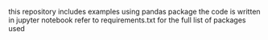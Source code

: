 this repository includes examples using pandas package
the code is written in jupyter notebook
refer to requirements.txt for the full list of packages used
